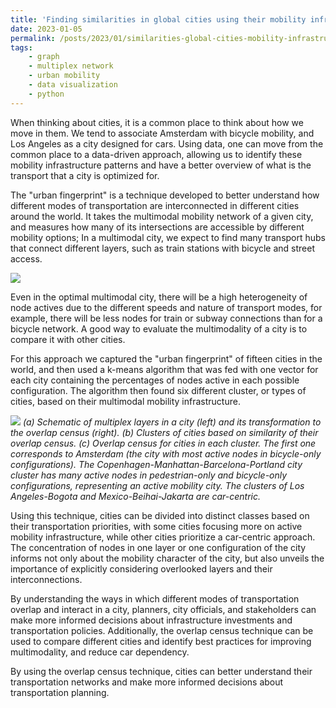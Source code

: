 ```yaml
---
title: 'Finding similarities in global cities using their mobility infrastructure'
date: 2023-01-05
permalink: /posts/2023/01/similarities-global-cities-mobility-infrastructure/
tags: 
	- graph 
	- multiplex network 
	- urban mobility 
	- data visualization
	- python
---
```


When thinking about cities, it is a common place to think about how we move in them. We tend to associate Amsterdam with bicycle mobility, and Los Angeles as a city designed for cars. Using data, one can move from the common place to a data-driven approach, allowing us to identify these mobility infrastructure patterns and have a better overview of what is the transport that a city is optimized for.

The "urban fingerprint" is a technique developed to better understand how different modes of transportation are interconnected in different cities around the world. It takes the multimodal mobility network of a given city, and measures how many of its intersections are accessible by different mobility options; In a multimodal city, we expect to find many transport hubs that connect different layers, such as train stations with bicycle and street access.

![]({{site.imgsurl}}2023-01-05-Manhattan.jpg)

Even in the optimal multimodal city, there will be a high heterogeneity of node actives due to the different speeds and nature of transport modes, for example, there will be less nodes for train or subway connections than for a bicycle network. A good way to evaluate the multimodality of a city is to compare it with other cities. 

For this approach we captured the "urban fingerprint" of fifteen cities in the world, and then used a k-means algorithm that was fed with one vector for each city containing the percentages of nodes active in each possible configuration. The algorithm then found six different cluster, or types of cities, based on their multimodal mobility infrastructure.

![]({{site.imgsurl}}2023-01-05-multimodal.jpg)
*(a) Schematic of multiplex layers in a city (left) and its transformation to the overlap census (right). (b) Clusters of cities based on similarity of their overlap census. (c) Overlap census for cities in each cluster. The first one corresponds to Amsterdam (the city with most active nodes in bicycle-only configurations). The Copenhagen-Manhattan-Barcelona-Portland city cluster has many active nodes in pedestrian-only and bicycle-only configurations, representing an active mobility city. The clusters of Los Angeles-Bogota and Mexico-Beihai-Jakarta are car-centric.*

Using this technique, cities can be divided into distinct classes based on their transportation priorities, with some cities focusing more on active mobility infrastructure, while other cities prioritize a car-centric approach. The concentration of nodes in one layer or one configuration of the city informs not only about the mobility character of the city, but also unveils the importance of explicitly considering overlooked layers and their interconnections.

By understanding the ways in which different modes of transportation overlap and interact in a city, planners, city officials, and stakeholders can make more informed decisions about infrastructure investments and transportation policies. Additionally, the overlap census technique can be used to compare different cities and identify best practices for improving multimodality, and reduce car dependency. 

By using the overlap census technique, cities can better understand their transportation networks and make more informed decisions about transportation planning.
